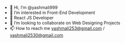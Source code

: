 - 👋 Hi, I’m @yashmali999
- 👀 I’m interested in Front-End Development
- 🌱 React JS Developer
- 💞️ I’m looking to collaborate on Web Designing Projects
- 📫 How to reach me yashmali253@gmail.com / yashmali2530@gmail.com

<!---
yashmali999/yashmali999 is a ✨ special ✨ repository because its `README.md` (this file) appears on your GitHub profile.
You can click the Preview link to take a look at your changes.
--->
